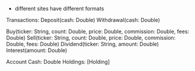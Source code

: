 * different sites have different formats


Transactions:
Deposit(cash: Double)
Withdrawal(cash: Double)

Buy(ticker: String, count: Double, price: Double, commission: Double, fees: Double)
Sell(ticker: String, count: Double, price: Double, commission: Double, fees: Double)
Dividend(ticker: String, amount: Double)
Interest(amount: Double)


Account
Cash: Double
Holdings: [Holding]


